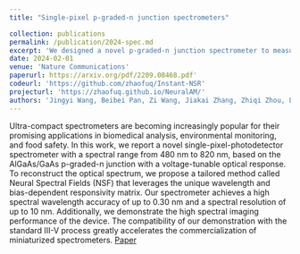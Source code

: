```yaml
---
title: "Single-pixel p-graded-n junction spectrometers"

collection: publications
permalink: /publication/2024-spec.md
excerpt: 'We designed a novel p-graded-n junction spectrometer to measure the spectrum of materials using a neural network as signal decoder.'
date: 2024-02-01
venue: 'Nature Communications'
paperurl: https://arxiv.org/pdf/2209.08468.pdf'
codeurl: 'https://github.com/zhaofuq/Instant-NSR'
projecturl: 'https://zhaofuq.github.io/NeuralAM/'
authors: 'Jingyi Wang, Beibei Pan, Zi Wang, Jiakai Zhang, Zhiqi Zhou, Lu Yao, Yanan Wu, Wuwei Ren, Jianyu Wang, Jingyi Yu*, Baile Chen*'
---
```

Ultra-compact spectrometers are becoming increasingly popular for their promising applications in biomedical analysis, environmental monitoring, and food safety. In this work, we report a novel single-pixel-photodetector spectrometer with a spectral range from 480 nm to 820 nm, based on the AlGaAs/GaAs p-graded-n junction with a voltage-tunable optical response. To reconstruct the optical spectrum, we propose a tailored method called Neural Spectral Fields (NSF) that leverages the unique wavelength and bias-dependent responsivity matrix. Our spectrometer achieves a high spectral wavelength accuracy of up to 0.30 nm and a spectral resolution of up to 10 nm. Additionally, we demonstrate the high spectral imaging performance of the device. The compatibility of our demonstration with the standard III-V process greatly accelerates the commercialization of miniaturized spectrometers.
[Paper](https://arxiv.org/pdf/2306.04388.pdf)
